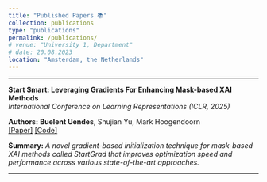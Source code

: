 ```yaml
---
title: "Published Papers 📚"
collection: publications
type: "publications"
permalink: /publications/
# venue: "University 1, Department"
# date: 20.08.2023
location: "Amsterdam, the Netherlands"
---
```


---

**Start Smart: Leveraging Gradients For Enhancing Mask-based XAI Methods**  
*International Conference on Learning Representations (ICLR, 2025)*

**Authors:** **Buelent Uendes**, Shujian Yu, Mark Hoogendoorn  
[[Paper]](https://openreview.net/forum?id=Iht4NNVqk0&noteId=Iht4NNVqk0) 
[[Code]](https://github.com/BuelentUendes/StartGrad)
<!-- [[Code]](link_to_code) [[Blog]](link_to_blog) [[Video]](link_to_video) -->

**Summary:**
*A novel gradient-based initialization technique for mask-based XAI methods called StartGrad that improves optimization speed and performance across various state-of-the-art approaches.*

---




